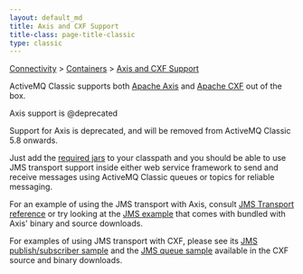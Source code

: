 ```yaml
---
layout: default_md
title: Axis and CXF Support 
title-class: page-title-classic
type: classic
---
```


[Connectivity](connectivity) > [Containers](containers) > [Axis and CXF Support](axis-and-cxf-support)


ActiveMQ Classic supports both [Apache Axis](http://ws.apache.org/axis/) and [Apache CXF](http://incubator.apache.org/cxf) out of the box.

Axis support is @deprecated

Support for Axis is deprecated, and will be removed from ActiveMQ Classic 5.8 onwards.

Just add the [required jars](initial-configuration) to your classpath and you should be able to use JMS transport support inside either web service framework to send and receive messages using ActiveMQ Classic queues or topics for reliable messaging.

For an example of using the JMS transport with Axis, consult [JMS Transport reference](http://ws.apache.org/axis2/1_2/jms-transport.html) or try looking at the [JMS example](http://svn.apache.org/viewvc/webservices/axis2/branches/java/1_4/modules/samples/jms/) that comes with bundled with Axis' binary and source downloads.

For examples of using JMS transport with CXF, please see its [JMS publish/subscriber sample](https://github.com/apache/cxf/tree/main/distribution/src/main/release/samples/jms_pubsub/) and the [JMS queue sample](https://github.com/apache/cxf/tree/main/distribution/src/main/release/samples/jms_queue/) available in the CXF source and binary downloads.


